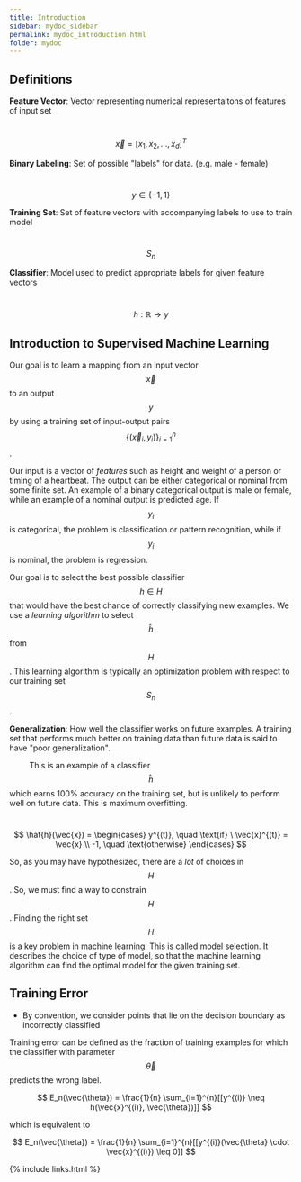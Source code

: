 ```yaml
---
title: Introduction
sidebar: mydoc_sidebar
permalink: mydoc_introduction.html
folder: mydoc
---
```


## Definitions

**Feature Vector**: Vector representing numerical representaitons of features of input set

&nbsp;&nbsp;&nbsp;&nbsp;&nbsp;&nbsp;&nbsp;&nbsp;$$ \vec{x} = [x_1, x_2, ..., x_d]^T$$

**Binary Labeling**: Set of possible "labels" for data. (e.g. male - female)

&nbsp;&nbsp;&nbsp;&nbsp;&nbsp;&nbsp;&nbsp;&nbsp;$$ y \in \{-1, 1\} $$

**Training Set**: Set of feature vectors with accompanying labels to use to train model

&nbsp;&nbsp;&nbsp;&nbsp;&nbsp;&nbsp;&nbsp;&nbsp;$$ S_n $$

**Classifier**: Model used to predict appropriate labels for given feature vectors

&nbsp;&nbsp;&nbsp;&nbsp;&nbsp;&nbsp;&nbsp;&nbsp;$$ h: \mathbb{R} \rightarrow y$$

## Introduction to Supervised Machine Learning

Our goal is to learn a mapping from an input vector $$ \vec{x} $$ to an output $$ y $$ by using a training set of input-output pairs $$ \{(\vec{x}_i, y_i)\}_{i=1}^n $$.

Our input is a vector of _features_ such as height and weight of a person or timing of a heartbeat. The output can be either categorical or nominal from some finite set. An example of a binary categorical output is male or female, while an example of a nominal output is predicted age. If $$ y_i $$ is categorical, the problem is classification or pattern recognition, while if $$ y_i $$ is nominal, the problem is regression.

Our goal is to select the best possible classifier $$ h \in H $$ that would have the best chance of correctly classifying new examples. We use a _learning algorithm_ to select $$ \hat{h} $$ from $$ H $$. This learning algorithm is typically an optimization problem with respect to our training set $$ S_n $$.

**Generalization**: How well the classifier works on future examples. A training set that performs much better on training data than future data is said to have "poor generalization".

&nbsp;&nbsp;&nbsp;&nbsp;&nbsp;&nbsp;&nbsp;&nbsp; This is an example of a classifier $$ \hat{h} $$ which earns 100% accuracy on the training set, but is unlikely to perform well on future data. This is maximum overfitting.

&nbsp;&nbsp;&nbsp;&nbsp;&nbsp;&nbsp;&nbsp;&nbsp;
$$
\hat{h}(\vec{x}) =
\begin{cases}
y^{(t)}, \quad \text{if} \  \vec{x}^{(t)} = \vec{x} \\
-1, \quad \text{otherwise}
\end{cases}
$$

So, as you may have hypothesized, there are a _lot_ of choices in $$ H $$. So, we must find a way to constrain $$ H $$. Finding the right set $$ H $$ is a key problem in machine learning. This is called model selection. It describes the choice of type of model, so that the machine learning algorithm can find the optimal model for the given training set.

## Training Error

* By convention, we consider points that lie on the decision boundary as incorrectly classified

Training error can be defined as the fraction of training examples for which the classifier with parameter $$ \vec{\theta} $$ predicts the wrong label.

$$ E_n(\vec{\theta}) = \frac{1}{n} \sum_{i=1}^{n}[[y^{(i)} \neq h(\vec{x}^{(i)}, \vec{\theta})]] $$

which is equivalent to

$$ E_n(\vec{\theta}) = \frac{1}{n} \sum_{i=1}^{n}[[y^{(i)}(\vec{\theta} \cdot \vec{x}^{(i)}) \leq 0]] $$


{% include links.html %}
